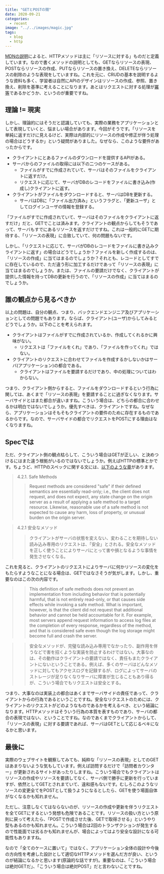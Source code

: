 ```yaml
---
title: "GETとPOSTの間"
date: 2020-09-21
categories: 
  - recent
image: "../../images/magic.jpg"
tags:
  - blog
  - http
---
```


[MDNの説明](https://developer.mozilla.org/ja/docs/Web/HTTP/Methods)によると、HTTPメソッドは主に「リソースに対する」ものだと定義しています。なので書くメソッドの説明としても、GETならリソースの表現、POSTならリソースの作成、PUTならリソースの置き換え、DELETEならリソースの削除のような表現をしていますね。これを元に、CRUDの基本を説明するような資料も多く、学習者は自然にAPIのデザインはリソースの作成、参照、置き換え、削除を基準に考えることになります。あとはリクエストに対する処理が[冪等](https://ja.wikipedia.org/wiki/%E5%86%AA%E7%AD%89)であるかどうか、というのが重要ですね。

## 理論 != 現実

しかし、理論的にはそうだと認識していても、実際の業務をアプリケーションとして表現していくと、悩ましい場合があります。今回がそうです。「リソースを単純に返すだけに見えるけど、実際は内部的にリソースの作成や修正が伴う処理の場合はどうするか」という疑問がありました。なぜなら、このような要件があったからです。

- クライアントにとあるファイルのダウンロードを提供するAPIがある。
- サーバからのファイルの取得には以下の二つのケースがある。
  - ファイルがすでに作成されていて、サーバはそのファイルをクライアントに返すだけ。
  - リクエストに応じて、サーバがDBのレコードをファイルに書き込み(作成し)クライアントに返す。
- クライアントがファイルをダウンロードすると、サーバはDBを更新する。
  - サーバはDBに「ファイル出力済み」というフラグと、「更新ユーザ」としてログインユーザの情報を登録する。

「ファイルがすでに作成されていて、サーバはそのファイルをクライアントに返すだけ」だと、GETでことは済みます。クライアントの観点からしてもそうであって、サーバもすでにあるリソースを返すだけですね。これは一般的にGETに期待する、「リソースの表現」に合致していて、何の問題もないです。

しかし、「リクエストに応じて、サーバがDBのレコードをファイルに書き込みクライアントに返す」の場合はどうでしょうか？ファイルを新しく作成するのは、「リソースの作成」に当てはまるのでしょうか？それとも、レコードとしてすでに存在しているので、ただ違う形に加工するだけであって「リソースの表現」に当てはまるのでしょうか。または、ファイルの要請だけでなく、クライアントが提供した情報を持ってDBの更新を行うので、「リソースの作成」に当てはまるのでしょうか。

## 誰の観点から見るべきか

以上の問題は、自分の観点、つまり、バックエンドエンジニア及びアプリケーションとしての問題でもあります。ならば、クライアント(ユーザ)からしてみるとどうでしょうか。以下のことを考えられます。

- クライアントはファイルがすでに作成されているか、作成してくれるかに興味がない。
  - リクエストは「ファイルをくれ」であり、「ファイルを作ってくれ」ではない。
- クライアントのリクエストに合わせてファイルを作成するかしないかはサーバ(アプリケーション)の都合である。
  - クライアントはファイルを要請するだけであり、中の処理についてはわからない。

つまり、クライアント側からすると、ファイルをダウンロードするという行為に関しては、あくまで「リソースの表現」を要請することに過ぎなくなります。サーバサイドとはまた都合が違いますね。こういう場合は、どちらの都合に合わせるかは明白ではないでしょうか。優先すべきは、クライアントですね。なぜなら、アプリケーションはそもそもクライアントの要件のために存在するものであるからです。なので、サーバサイドの都合でリクエストをPOSTにする理由はなくなりますね。

## Specでは

ただ、クライアント側の観点枯らして、こういう場合はGETが正しい、と決めつけるにはまた違う根拠がいるのではないでしょうか。例えばHTTPの標準とかです。ちょうど、HTTPのスペックに関する文には、[以下のような章](https://tools.ietf.org/html/rfc7231#section-4.2.1)があります。

> 4.2.1.  Safe Methods
>> Request methods are considered "safe" if their defined semantics are essentially read-only; i.e., the client does not request, and does not expect, any state change on the origin server as a result of applying a safe method to a target resource. Likewise, reasonable use of a safe method is not expected to cause any harm, loss of property, or unusual burden on the origin server.

> 4.2.1 安全なメソッド
>> クライアントがサーバの状態を変えない、変わることを期待しない読み込み専用のリクエストは、「安全」とされる。安全なメソッドを正しく使うことによりサーバにとって害や損となるような事情を発生させなくなる。

これを見ると、クライアントのリクエストによりサーバに何かリソースの変化をもたらすようなことになる場合は、GETではなさそうが気がします。しかし、重要なのはこの次の内容です。

>> This definition of safe methods does not prevent an implementation from including behavior that is potentially harmful, that is not entirely read-only, or that causes side effects while invoking a safe method. What is important, however, is that the client did not request that additional behavior and cannot be held accountable for it. For example, most servers append request information to access log files at the completion of every response, regardless of the method, and that is considered safe even though the log storage might become full and crash the server.

>> 安全なメソッドが、完璧な読み込み専用でなかったり、副作用を伴うなどで害を招くような実装を防止するわけではない。大事なのは、その動作はクライアントの要請ではなく、責任もまたクライアントにないということである。例えば、多くのサーバはどんなメソッドに対してもアクセスログを記録するが、ログによってサーバのストレージが足りなくなりサーバに障害が生じることもあり得るが、こういう場合でもリクエストは安全とする。

つまり、大事なのは実装上の都合はあくまでサーバサイドの責任であって、クライアントからの行為であるということですね。安全なリクエストのためには、クライアントのリクエストがどのようなものであるかを考えるべき、という結論になります。HTTPメソッドはそういう行為の本質を表すものであり、サーバの都合の表現ではない、ということですね。なのであくまでクライアントからして、「リソースの表現」に対する要請であれば、サーバはGETとして応じるベキになるかと思います。

## 最後に

実際のウェブサイトを観察してみても、純粋な「リソースの表現」としてのGETはあまりないような気もしています。例えば訪問するだけで「訪問者カウンター」が更新されるサイトがあったりしますね。こういう場合でもクライアントはリソースの作成やリソースを要請してなく、サーバ側で勝手に更新を行っていますが、依然としてGETとされまていて、違和感もないです。むしろこのようなリソースの変更全てをPOSTとして扱うようになるとしたら、GETを使う場面自体がなくなるかも知れません。

ただし、注意しなくてはならないのが、リソースの作成や更新を伴うリクエストを全てGETにするという発想も危険であることです。リソースの扱い方という原則に戻って考えたら、「POSTで作成させた後、GETで取得させる」というやり型もあるのかも知れません。こういう場合は2回のトランザクションが発生するので性能面では劣るかも知れませんが、場合によってはより安全な設計になる可能性もありますね。

なので「全てのケースに置いて」ではなく、アプリケーション全体の設計や今後の方向性を考慮した設計として適切なHTTPメソッドを選んだ方が良い、というのが結論になるかと思います(原論的な話ですが)。重要なのは、「こういう場合は絶対GETだ」、「こういう場合は絶対POST」だと言わないことですね。
